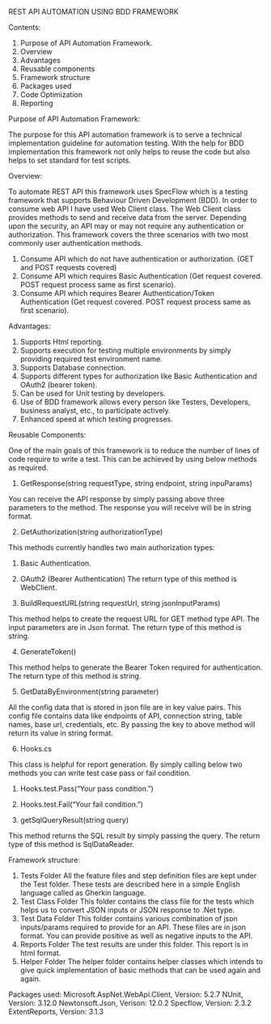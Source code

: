 REST API AUTOMATION USING BDD FRAMEWORK

Contents:
1.	Purpose of API Automation Framework.
2.	Overview
3.	Advantages
4.	Reusable components
5.	Framework structure
6.	Packages used
7.	Code Optimization
8.	Reporting

Purpose of API Automation Framework:

The purpose for this API automation framework is to serve a technical implementation guideline for automation testing.
With the help for BDD implementation this framework not only helps to reuse the code but also helps to set standard for test scripts.

Overview:

To automate REST API this framework uses SpecFlow which is a testing framework that supports Behaviour Driven Development (BDD). In order to consume web API I have used Web Client class. The Web Client class provides methods to send and receive data from the server. Depending upon the security, an API may or may not require any authentication or authorization. This framework covers the three scenarios with two most commonly user authentication methods.
1.	Consume API which do not have authentication or authorization. (GET and POST requests covered)
2.	Consume API which requires Basic Authentication (Get request covered. POST request process same as first scenario).
3.	Consume API which requires Bearer Authentication/Token Authentication (Get request covered. POST request process same as first scenario).

Advantages:

1.	Supports Html reporting.
2.	Supports execution for testing multiple environments by simply providing required test environment name.
3.	Supports Database connection.
4.	Supports different types for authorization like Basic Authentication and OAuth2 (bearer token).
5.	Can be used for Unit testing by developers.
6.	Use of BDD framework allows every person like Testers, Developers, business analyst, etc., to participate actively.
7.	Enhanced speed at which testing progresses.

Reusable Components:

One of the main goals of this framework is to reduce the number of lines of code require to write a test. This can be achieved by using below methods as required.

1)	GetResponse(string requestType, string endpoint, string inpuParams)

You can receive the API response by simply passing above three parameters to the method.
The response you will receive will be in string format.
   
2)	GetAuthorization(string authorizationType)

This methods currently handles two main authorization types:
1) Basic Authentication.
2) OAuth2 (Bearer Authentication)
The return type of this method is WebClient.

3)	BuildRequestURL(string requestUrl, string jsonInputParams)

This method helps to create the request URL for GET method type API. The input parameters are in Json format. The return type of this method is string.

4)	GenerateToken()

This method helps to generate the Bearer Token required for authentication.
The return type of this method is string.

5)	GetDataByEnvironment(string parameter)

All the config data that is stored in json file are in key value pairs. This config file contains data like endpoints of API, connection string, table names, base url, credentials, etc. By passing the key to above method will return its value in string format.

6)	Hooks.cs

This class is helpful for report generation. By simply calling below two methods you can write test case pass or fail condition.
1)	Hooks.test.Pass(“Your pass condition.”)
2)	Hooks.test.Fail(“Your fail condition.”)

7)	getSqlQueryResult(string query)

This method returns the SQL result by simply passing the query. The return type of this method is SqlDataReader.

Framework structure:
1.	Tests Folder
All the feature files and step definition files are kept under the Test folder. These tests are described here in a simple English language called as Gherkin language.
2.	Test Class Folder
This folder contains the class file for the tests which helps us to convert JSON inputs or JSON response to .Net type.
3.	Test Data Folder
This folder contains various combination of json inputs/params required to provide for an API. These files are in json format. You can provide positive as well as negative inputs to the API.
4.	Reports Folder
The test results are under this folder. This report is in html format.
5.	 Helper Folder
The helper folder contains helper classes which intends to give quick implementation of basic methods that can be used again and again.

Packages used: 
Microsoft.AspNet.WebApi.Client, Version: 5.2.7 NUnit, Version: 3.12.0 Newtonsoft.Json, Verison: 12.0.2 Specflow, Version: 2.3.2 ExtentReports, Version: 3.1.3
